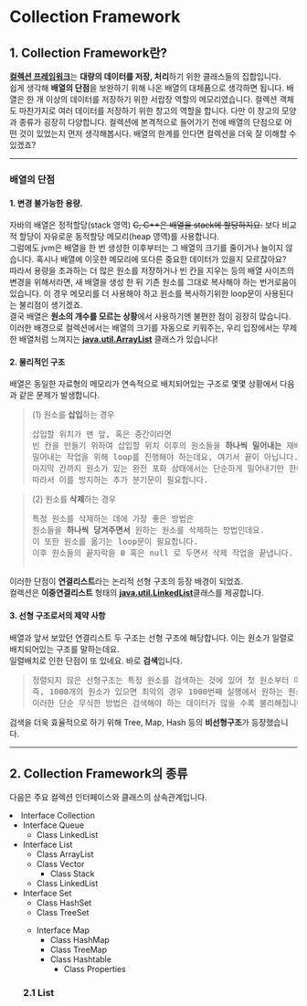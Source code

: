 # Collection Framework

## 1. Collection Framework란?
[**컬렉션 프레임워크**](https://docs.oracle.com/javase/8/docs/technotes/guides/collections/overview.html)는 **대량의 데이터를 저장, 처리**하기 위한 클래스들의 집합입니다.   
쉽게 생각해 **배열의 단점**을 보완하기 위해 나온 배열의 대체품으로 생각하면 됩니다. 배열은 한 개 이상의 데이터를 저장하기 위한 서랍장 역할의 메모리였습니다. 컬렉션 객체도 마찬가지로 여러 데이터를 저장하기 위한 창고의 역할을 합니다. 다만 이 창고의 모양과 종류가 굉장히 다양합니다.
컬렉션에 본격적으로 들어가기 전에 배열의 단점으로 어떤 것이 있었는지 먼저 생각해봅시다. 배열의 한계를 안다면 컬렉션을 더욱 잘 이해할 수 있겠죠?

------------------------------------------
### 배열의 단점 
#### 1. 변경 불가능한 용량.
자바의 배열은 정적할당(stack 영역) ~~C, C++은 배열을 stack에 할당하지요.~~ 보다 비교적 할당이 자유로운 동적할당 메모리(heap 영역)를 사용합니다.   
그럼에도 jvm은 배열을 한 번 생성한 이후부터는 그 배열의 크기를 줄이거나 늘이지 않습니다. 혹시나 배열에 이웃한 메모리에 또다른 중요한 데이터가 있을지 모르잖아요?   
따라서 용량을 초과하는 더 많은 원소를 저장하거나 빈 칸을 지우는 등의 배열 사이즈의 변경을 위해서라면, 새 배열을 생성 한 뒤 기존 원소를 그대로 복사해야 하는 번거로움이 있습니다. 이 경우 메모리를 더 사용해야 하고 원소를 복사하기위한 loop문이 사용된다는 불리점이 생기겠죠.      
결국 배열은 **원소의 개수를 모르는 상황**에서 사용하기엔 불편한 점이 굉장히 많습니다.   
이러한 배경으로 컬렉션에서는 배열의 크기를 자동으로 키워주는, 우리 입장에서는 무제한 배열처럼 느껴지는 [**java.util.ArrayList**](https://docs.oracle.com/javase/8/docs/api/java/util/ArrayList.html) 클래스가 있습니다!

#### 2. 물리적인 구조
배열은 동일한 자료형의 메모리가 연속적으로 배치되어있는 구조로 몇몇 상황에서 다음과 같은 문제가 발생합니다. <br>
>(1) 원소를 **삽입**하는 경우 
><pre>삽입할 위치가 맨 앞, 혹은 중간이라면<br>빈 칸을 만들기 위하여 삽입할 위치 이후의 원소들을 <b>하나씩 밀어내는</b> 재배치 작업이 필요합니다.<br>밀어내는 작업을 위해 loop를 진행해야 하는데요, 여기서 끝이 아닙니다. <br>마지막 칸까지 원소가 있는 완전 포화 상태에서는 단순하게 밀어내기만 한다면 마지막 원소는 사라져버리겠죠? <br>따라서 이를 방지하는 추가 분기문이 필요합니다.</pre>

>(2) 원소를 **삭제**하는 경우
><pre>특정 원소를 삭제하는 데에 가장 좋은 방법은 <br>원소들을 <b>하나씩 당겨주면서</b> 원하는 원소를 삭제하는 방법인데요. <br>이 또한 원소를 옮기는 loop문이 필요합니다. <br>이후 원소들의 끝자락을 0 혹은 null 로 두면서 삭제 작업을 끝냅니다.
</pre>   

이러한 단점이 **연결리스트**라는 논리적 선형 구조의 등장 배경이 되었죠.    
컬렉션은 **이중연결리스트** 형태의 [**java.util.LinkedList**](https://docs.oracle.com/javase/8/docs/api/java/util/LinkedList.html)클래스를 제공합니다.

#### 3. 선형 구조로서의 제약 사항 
배열과 앞서 보았던 연결리스트 두 구조는 선형 구조에 해당합니다. 이는 원소가 일렬로 배치되어있는 구조를 말하는데요.    
일렬배치로 인한 단점이 또 있네요. 바로 **검색**입니다.
><pre>정렬되지 않은 선형구조는 특정 원소를 검색하는 것에 있어 첫 원소부터 마지막 원소까지를 모두 확인해야 하는 과정이 필요합니다.<br>즉, 1000개의 원소가 있으면 최악의 경우 1000번째 실행에서 원하는 원소를 찾는다는 의미이죠.<br>이러한 단순 무식한 방법은 검색해야 하는 데이터가 많을 수록 불리해집니다.</pre>	
검색을 더욱 효율적으로 하기 위해 Tree, Map, Hash 등의 **비선형구조**가 등장했습니다. 

------------------------------------------

## 2. Collection Framework의 종류
 다음은 주요 컬렉션 인터페이스와 클래스의 상속관계입니다.


><ul>
<li>Interface Collection
	<ul>
	  <li>Interface Queue
	<ul>
		   <li>Class LinkedList</li>
	</ul>
    </li>
	  <li>Interface List
      <ul>
	<li>Class ArrayList</li>
		    <li>Class Vector
			    <ul>
	    <li>Class Stack</li>
	  </ul>
	</li>
		   <li>Class LinkedList</li>
      </ul>
    </li>

  <li>Interface Set
    <ul>
      <li>Class HashSet</li>
      <li>Class TreeSet</li>
    </ul>
  </li>
  <ul>
</li>
<li>Interface Map
	<ul>
	<li>Class HashMap</li>
	<li>Class TreeMap</li>
	<li>Class Hashtable
		<ul>
		<li>Class Properties</li>
		</ul>
	</li>
	</ul>
</li>
</ul>

### 2.1 List

